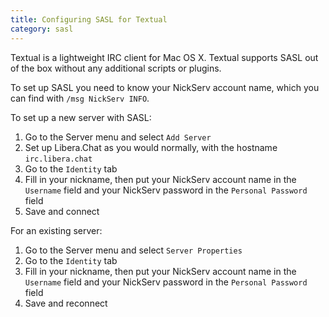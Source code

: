 ```yaml
---
title: Configuring SASL for Textual
category: sasl
---
```


Textual is a lightweight IRC client for Mac OS X. Textual supports SASL out of
the box without any additional scripts or plugins.

To set up SASL you need to know your NickServ account name, which you can find
with `/msg NickServ INFO`.

To set up a new server with SASL:

1. Go to the Server menu and select `Add Server`
2. Set up Libera.Chat as you would normally, with the hostname
   `irc.libera.chat`
3. Go to the `Identity` tab
4. Fill in your nickname, then put your NickServ account name in the
   `Username` field and your NickServ password in the `Personal Password` field
5. Save and connect

For an existing server:

1. Go to the Server menu and select `Server Properties`
2. Go to the `Identity` tab
3. Fill in your nickname, then put your NickServ account name in the
   `Username` field and your NickServ password in the `Personal Password` field
4. Save and reconnect
